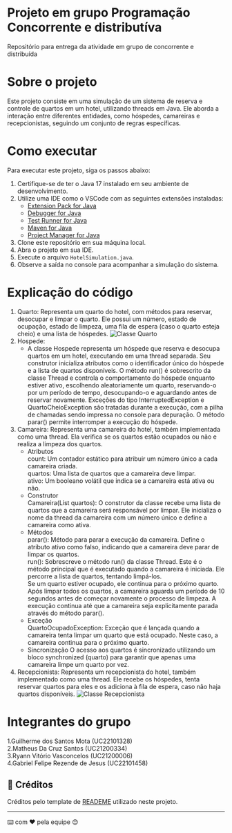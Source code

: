 # Projeto em grupo Programação Concorrente e distributíva

Repositório para entrega da atividade em grupo de concorrente e distribuída 

# Sobre o projeto

Este projeto consiste em uma simulação de um sistema de reserva e controle de quartos em um hotel, utilizando threads em Java. Ele aborda a interação entre diferentes entidades, como hóspedes, camareiras e recepcionistas, seguindo um conjunto de regras específicas.

# Como executar

Para executar este projeto, siga os passos abaixo:

1. Certifique-se de ter o Java 17 instalado em seu ambiente de desenvolvimento.
2. Utilize uma IDE como o VSCode com as seguintes extensões instaladas:
   - [Extension Pack for Java]([link1](https://marketplace.visualstudio.com/items?itemName=vscjava.vscode-java-pack))
   - [Debugger for Java](https://marketplace.visualstudio.com/items?itemName=vscjava.vscode-java-debug)
   - [Test Runner for Java](https://marketplace.visualstudio.com/items?itemName=vscjava.vscode-java-test)
   - [Maven for Java](https://marketplace.visualstudio.com/items?itemName=vscjava.vscode-maven)
   - [Project Manager for Java](https://marketplace.visualstudio.com/items?itemName=vscjava.vscode-java-dependency)
3. Clone este repositório em sua máquina local.
4. Abra o projeto em sua IDE.
5. Execute o arquivo `HotelSimulation.java`.
6. Observe a saída no console para acompanhar a simulação do sistema.

# Explicação do código 
1. Quarto: Representa um quarto do hotel, com métodos para reservar, desocupar e limpar o quarto. Ele possui um número, estado de ocupação, estado de limpeza, uma fila de espera (caso o quarto esteja cheio) e uma lista de hóspedes. ![Classe Quarto](URL_da_Imagem)
2. Hospede:
   - A classe Hospede representa um hóspede que reserva e desocupa quartos em um hotel, executando em uma thread separada. Seu construtor inicializa atributos como o identificador único do hóspede e a lista de quartos disponíveis. O método run() é sobrescrito da classe Thread e controla o comportamento do hóspede enquanto estiver ativo, escolhendo aleatoriamente um quarto, reservando-o por um período de tempo, desocupando-o e aguardando antes de reservar novamente. Exceções do tipo InterruptedException e QuartoCheioException são tratadas durante a execução, com a pilha de chamadas sendo impressa no console para depuração. O método parar() permite interromper a execução do hóspede.
3. Camareira: Representa uma camareira do hotel, também implementada como uma thread. Ela verifica se os quartos estão ocupados ou não e realiza a limpeza dos quartos.
   - Atributos<br>
         count: Um contador estático para atribuir um número único a cada camareira criada.<br>
         quartos: Uma lista de quartos que a camareira deve limpar.<br>
         ativo: Um booleano volátil que indica se a camareira está ativa ou não. 
   - Construtor <br>
         Camareira(List<Quarto> quartos): O construtor da classe recebe uma lista de quartos que a camareira será responsável por limpar. Ele inicializa o nome da           thread da camareira com um número único e define a camareira como ativa. 
   - Métodos<br>
         parar(): Método para parar a execução da camareira. Define o atributo ativo como falso, indicando que a camareira deve parar de limpar os quartos. <br>
         run(): Sobrescreve o método run() da classe Thread. Este é o método principal que é executado quando a camareira é iniciada. Ele percorre a lista de                quartos, tentando limpá-los.<br> Se um quarto estiver ocupado, ele continua para o próximo quarto. Após limpar todos os quartos, a camareira aguarda um             período de 10 segundos antes de começar novamente o processo de limpeza. A execução continua até que a camareira seja explicitamente parada através do              método parar(). 
   - Exceção<br>
         QuartoOcupadoException: Exceção que é lançada quando a camareira tenta limpar um quarto que está ocupado. Neste caso, a camareira continua para o próximo           quarto. 
   - Sincronização
         O acesso aos quartos é sincronizado utilizando um bloco synchronized (quarto) para garantir que apenas uma camareira limpe um quarto por vez. 
4. Recepcionista: Representa um recepcionista do hotel, também implementado como uma thread. Ele recebe os hóspedes, tenta reservar quartos para eles e os adiciona à fila de espera, caso não haja quartos disponíveis. ![Classe Recepcionista](URL_da_Imagem)
# Integrantes do grupo
1.Guilherme dos Santos Mota (UC22101328) <br>
2.Matheus Da Cruz Santos (UC21200334) <br>
3.Ryann Vitório Vasconcelos (UC21200006) <br>
4.Gabriel Felipe Rezende de Jesus (UC22101458) <br>

## 🎁 Créditos

Créditos pelo template de [READEME](https://gist.github.com/lohhans/f8da0b147550df3f96914d3797e9fb89#-implanta%C3%A7%C3%A3o) utilizado neste projeto.


---
⌨️ com ❤️ pela equipe 😊
